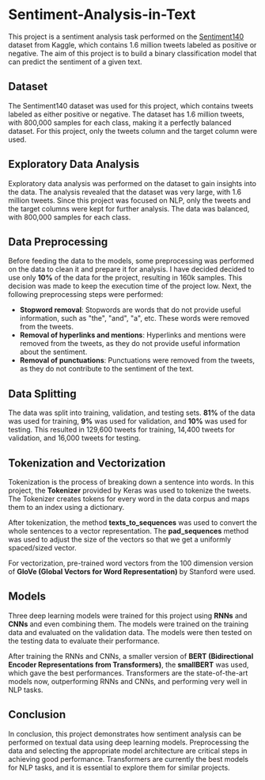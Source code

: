 # Sentiment-Analysis-in-Text

This project is a sentiment analysis task performed on the [Sentiment140](https://www.kaggle.com/datasets/kazanova/sentiment140) dataset from Kaggle, which contains 1.6 million tweets labeled as positive or negative. The aim of this project is to build a binary classification model that can predict the sentiment of a given text.


## Dataset

The Sentiment140 dataset was used for this project, which contains tweets labeled as either positive or negative. The dataset has 1.6 million tweets, with 800,000 samples for each class, making it a perfectly balanced dataset. For this project, only the tweets column and the target column were used.


## Exploratory Data Analysis

Exploratory data analysis was performed on the dataset to gain insights into the data. The analysis revealed that the dataset was very large, with 1.6 million tweets. Since this project was focused on NLP, only the tweets and the target columns were kept for further analysis. The data was balanced, with 800,000 samples for each class.


## Data Preprocessing

Before feeding the data to the models, some preprocessing was performed on the data to clean it and prepare it for analysis. I have decided decided to use only **10%** of the data for the project, resulting in 160k samples. This decision was made to keep the execution time of the project low.
Next, the following preprocessing steps were performed:

  * **Stopword removal**: Stopwords are words that do not provide useful information, such as "the", "and", "a", etc. These words were removed from the tweets.
  * **Removal of hyperlinks and mentions**: Hyperlinks and mentions were removed from the tweets, as they do not provide useful information about the sentiment.
  * **Removal of punctuations**: Punctuations were removed from the tweets, as they do not contribute to the sentiment of the text.


## Data Splitting

The data was split into training, validation, and testing sets. **81%** of the data was used for training, **9%** was used for validation, and **10%** was used for testing. This resulted in 129,600 tweets for training, 14,400 tweets for validation, and 16,000 tweets for testing.


## Tokenization and Vectorization

Tokenization is the process of breaking down a sentence into words. In this project, the **Tokenizer** provided by Keras was used to tokenize the tweets. The Tokenizer creates tokens for every word in the data corpus and maps them to an index using a dictionary.

After tokenization, the method **texts_to_sequences** was used to convert the whole sentences to a vector representation. The **pad_sequences** method was used to adjust the size of the vectors so that we get a uniformly spaced/sized vector.

For vectorization, pre-trained word vectors from the 100 dimension version of **GloVe (Global Vectors for Word Representation)** by Stanford were used.


## Models

Three deep learning models were trained for this project using **RNNs** and **CNNs** and even combining them. The models were trained on the training data and evaluated on the validation data. The models were then tested on the testing data to evaluate their performance.

After training the RNNs and CNNs, a smaller version of **BERT (Bidirectional Encoder Representations from Transformers)**, the **smallBERT** was used, which gave the best performances. Transformers are the state-of-the-art models now, outperforming RNNs and CNNs, and performing very well in NLP tasks.


## Conclusion

In conclusion, this project demonstrates how sentiment analysis can be performed on textual data using deep learning models. Preprocessing the data and selecting the appropriate model architecture are critical steps in achieving good performance. Transformers are currently the best models for NLP tasks, and it is essential to explore them for similar projects.
